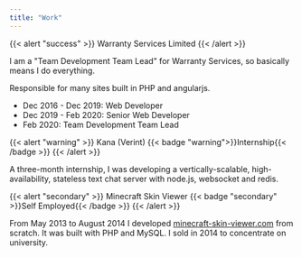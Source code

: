 ```yaml
---
title: "Work"
---
```


{{< alert "success" >}}
Warranty Services Limited
{{< /alert >}}

I am a "Team Development Team Lead" for Warranty Services, so basically means I do everything.

Responsible for many sites built in PHP and angularjs.

* Dec 2016 - Dec 2019: Web Developer
* Dec 2019 - Feb 2020: Senior Web Developer
* Feb 2020: Team Development Team Lead

{{< alert "warning" >}}
Kana (Verint) {{< badge "warning">}}Internship{{< /badge >}}
{{< /alert >}}

A three-month internship, I was developing a vertically-scalable, high-availability, stateless text chat server with node.js, websocket and redis.

{{< alert "secondary" >}}
Minecraft Skin Viewer {{< badge "secondary" >}}Self Employed{{< /badge >}}
{{< /alert >}}

From May 2013 to August 2014 I developed [minecraft-skin-viewer.com](https://web.archive.org/web/20140209045223/http://minecraft-skin-viewer.com/) from scratch. It was built with PHP and MySQL. I sold in 2014 to concentrate on university.
